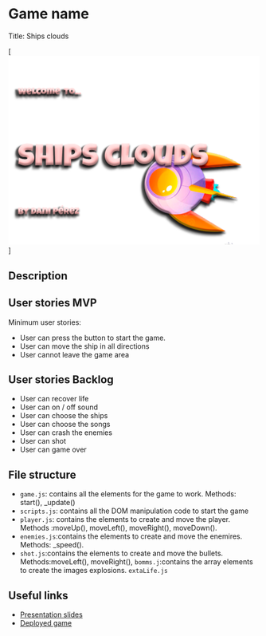 # Game name

Title: Ships clouds

[<img src="./img/main_page.png">]

## Description



## User stories MVP

Minimum user stories:
- User can press the button to start the game.
- User can move the ship in all directions
- User cannot leave the game area

## User stories Backlog  

- User can recover life
- User can on / off sound
- User can choose the ships
- User can choose the songs
- User can crash the enemies
- User can shot
- User can game over

## File structure

- <code>game.js</code>: contains all the elements for the game to work. Methods: start(), \_update()
- <code>scripts.js</code>: contains all the DOM manipulation code to start the game
- <code>player.js</code>: contains the elements to create and move the player.
 Methods :moveUp(),  moveLeft(),  moveRight(),  moveDown().
 - <code>enemies.js</code>:contains the elements to create and move the enemires.
 Methods: _speed().
 - <code>shot.js</code>:contains the elements to create and move the bullets.
Methods:moveLeft(),  moveRight(),
<code>bomms.j</code>:contains the array elements to create the images explosions.
<code>extaLife.js</code>
## Useful links

<!-- When you finish, add these links and commit -->

- [Presentation slides]()
- [Deployed game]()
